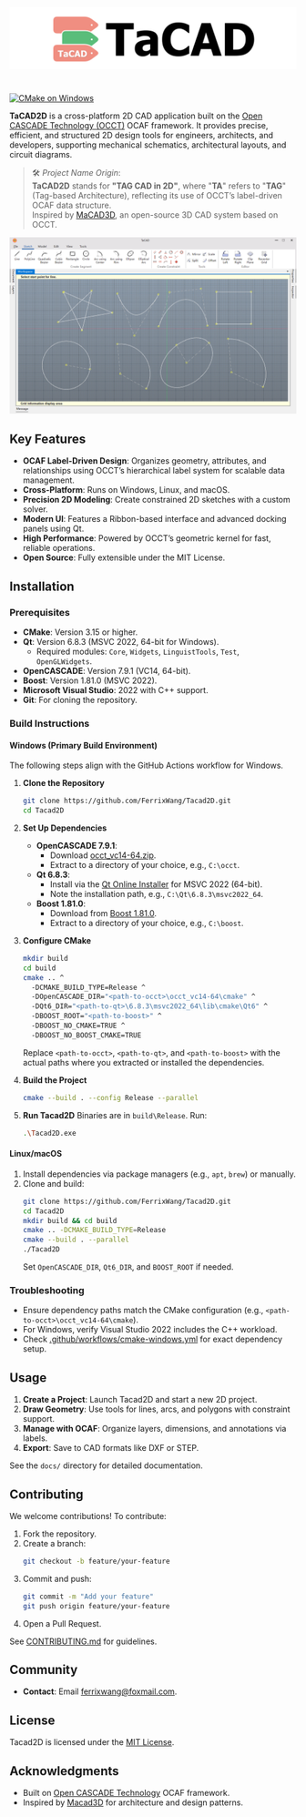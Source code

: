![TaCAD2D Screenshot](./doc/ReadMeLogo.png)

#

[![CMake on Windows](https://github.com/FerrixWang/Tacad2D/actions/workflows/cmake-windows.yml/badge.svg)](https://github.com/FerrixWang/Tacad2D/actions/workflows/cmake-windows.yml)

**TaCAD2D** is a cross-platform 2D CAD application built on the [Open CASCADE Technology (OCCT)](https://dev.opencascade.org/) OCAF framework. It provides precise, efficient, and structured 2D design tools for engineers, architects, and developers, supporting mechanical schematics, architectural layouts, and circuit diagrams.

> 🛠️ *Project Name Origin*:  
> **TaCAD2D** stands for **"TAG CAD in 2D"**, where "**TA**" refers to "**TAG**" (Tag-based Architecture), reflecting its use of OCCT’s label-driven OCAF data structure.  
> Inspired by [MaCAD3D](https://github.com/Macad3D/Macad3D), an open-source 3D CAD system based on OCCT.


![TaCAD2D Screenshot](./doc/screenshot.png)

## Key Features

- **OCAF Label-Driven Design**: Organizes geometry, attributes, and relationships using OCCT’s hierarchical label system for scalable data management.
- **Cross-Platform**: Runs on Windows, Linux, and macOS.
- **Precision 2D Modeling**: Create constrained 2D sketches with a custom solver.
- **Modern UI**: Features a Ribbon-based interface and advanced docking panels using Qt.
- **High Performance**: Powered by OCCT’s geometric kernel for fast, reliable operations.
- **Open Source**: Fully extensible under the MIT License.

## Installation

### Prerequisites

- **CMake**: Version 3.15 or higher.
- **Qt**: Version 6.8.3 (MSVC 2022, 64-bit for Windows).
  - Required modules: `Core`, `Widgets`, `LinguistTools`, `Test`, `OpenGLWidgets`.
- **OpenCASCADE**: Version 7.9.1 (VC14, 64-bit).
- **Boost**: Version 1.81.0 (MSVC 2022).
- **Microsoft Visual Studio**: 2022 with C++ support.
- **Git**: For cloning the repository.

### Build Instructions

#### Windows (Primary Build Environment)
The following steps align with the GitHub Actions workflow for Windows.

1. **Clone the Repository**
   ```bash
   git clone https://github.com/FerrixWang/Tacad2D.git
   cd Tacad2D
   ```

2. **Set Up Dependencies**
   - **OpenCASCADE 7.9.1**:
     - Download [occt_vc14-64.zip](https://github.com/Open-Cascade-SAS/OCCT/releases/download/V7_9_1/occt_vc14-64.zip).
     - Extract to a directory of your choice, e.g., `C:\occt`.
   - **Qt 6.8.3**:
     - Install via the [Qt Online Installer](https://www.qt.io/download) for MSVC 2022 (64-bit).
     - Note the installation path, e.g., `C:\Qt\6.8.3\msvc2022_64`.
   - **Boost 1.81.0**:
     - Download from [Boost 1.81.0](https://www.boost.org/users/history/version_1_81_0.html).
     - Extract to a directory of your choice, e.g., `C:\boost`.

3. **Configure CMake**
   ```bash
   mkdir build
   cd build
   cmake .. ^
     -DCMAKE_BUILD_TYPE=Release ^
     -DOpenCASCADE_DIR="<path-to-occt>\occt_vc14-64\cmake" ^
     -DQt6_DIR="<path-to-qt>\6.8.3\msvc2022_64\lib\cmake\Qt6" ^
     -DBOOST_ROOT="<path-to-boost>" ^
     -DBOOST_NO_CMAKE=TRUE ^
     -DBOOST_NO_BOOST_CMAKE=TRUE
   ```
   Replace `<path-to-occt>`, `<path-to-qt>`, and `<path-to-boost>` with the actual paths where you extracted or installed the dependencies.

4. **Build the Project**
   ```bash
   cmake --build . --config Release --parallel
   ```

5. **Run Tacad2D**
   Binaries are in `build\Release`. Run:
   ```bash
   .\Tacad2D.exe
   ```

#### Linux/macOS
1. Install dependencies via package managers (e.g., `apt`, `brew`) or manually.
2. Clone and build:
   ```bash
   git clone https://github.com/FerrixWang/Tacad2D.git
   cd Tacad2D
   mkdir build && cd build
   cmake .. -DCMAKE_BUILD_TYPE=Release
   cmake --build . --parallel
   ./Tacad2D
   ```
   Set `OpenCASCADE_DIR`, `Qt6_DIR`, and `BOOST_ROOT` if needed.

### Troubleshooting
- Ensure dependency paths match the CMake configuration (e.g., `<path-to-occt>\occt_vc14-64\cmake`).
- For Windows, verify Visual Studio 2022 includes the C++ workload.
- Check [.github/workflows/cmake-windows.yml](.github/workflows/cmake-windows.yml) for exact dependency setup.

## Usage

1. **Create a Project**: Launch Tacad2D and start a new 2D project.
2. **Draw Geometry**: Use tools for lines, arcs, and polygons with constraint support.
3. **Manage with OCAF**: Organize layers, dimensions, and annotations via labels.
4. **Export**: Save to CAD formats like DXF or STEP.

See the `docs/` directory for detailed documentation.

## Contributing

We welcome contributions! To contribute:

1. Fork the repository.
2. Create a branch:
   ```bash
   git checkout -b feature/your-feature
   ```
3. Commit and push:
   ```bash
   git commit -m "Add your feature"
   git push origin feature/your-feature
   ```
4. Open a Pull Request.

See [CONTRIBUTING.md](CONTRIBUTING.md) for guidelines.

## Community

- **Contact**: Email [ferrixwang@foxmail.com](mailto:ferrixwang@foxmail.com).

## License

Tacad2D is licensed under the [MIT License](LICENSE).

## Acknowledgments

- Built on [Open CASCADE Technology](https://dev.opencascade.org/) OCAF framework.
- Inspired by [Macad3D](https://github.com/Macad3D/Macad3D) for architecture and design patterns.
